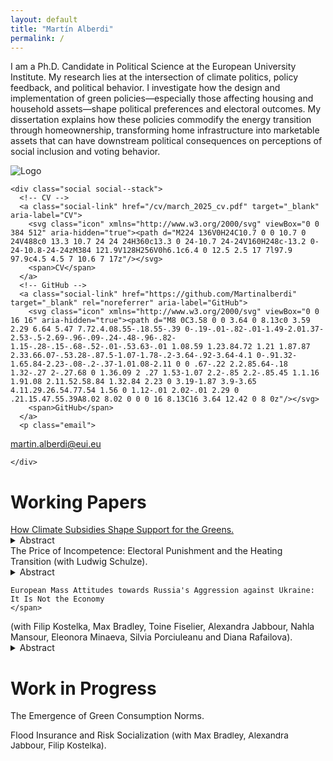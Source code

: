 ```yaml
---
layout: default
title: "Martín Alberdi"
permalink: /
---
```


<div class="hero" id="about">
  <div class="intro">
    <p>I am a Ph.D. Candidate in Political Science at the European University Institute. My research lies at the intersection of climate politics, policy feedback, and political behavior. 
    I investigate how the design and implementation of green policies—especially those affecting housing and household assets—shape political preferences and electoral outcomes. 
    My dissertation explains how these policies commodify the energy transition through homeownership, transforming home infrastructure into marketable assets that can have downstream political consequences on perceptions of social inclusion and voting behavior.</p>

  </div>

  <aside class="side">
    <img class="profile" src="{{ site.logo | relative_url }}" alt="Logo" />

    <div class="social social--stack">
      <!-- CV -->
      <a class="social-link" href="/cv/march_2025_cv.pdf" target="_blank" aria-label="CV">
        <svg class="icon" xmlns="http://www.w3.org/2000/svg" viewBox="0 0 384 512" aria-hidden="true"><path d="M224 136V0H24C10.7 0 0 10.7 0 24V488c0 13.3 10.7 24 24 24H360c13.3 0 24-10.7 24-24V160H248c-13.2 0-24-10.8-24-24zM384 121.9V128H256V0h6.1c6.4 0 12.5 2.5 17 7l97.9 97.9c4.5 4.5 7 10.6 7 17z"/></svg>
        <span>CV</span>
      </a>
      <!-- GitHub -->
      <a class="social-link" href="https://github.com/Martinalberdi" target="_blank" rel="noreferrer" aria-label="GitHub">
        <svg class="icon" xmlns="http://www.w3.org/2000/svg" viewBox="0 0 16 16" aria-hidden="true"><path d="M8 0C3.58 0 0 3.64 0 8.13c0 3.59 2.29 6.64 5.47 7.72.4.08.55-.18.55-.39 0-.19-.01-.82-.01-1.49-2.01.37-2.53-.5-2.69-.96-.09-.24-.48-.96-.82-1.15-.28-.15-.68-.52-.01-.53.63-.01 1.08.59 1.23.84.72 1.21 1.87.87 2.33.66.07-.53.28-.87.5-1.07-1.78-.2-3.64-.92-3.64-4.1 0-.91.32-1.65.84-2.23-.08-.2-.37-1.01.08-2.11 0 0 .67-.22 2.2.85.64-.18 1.32-.27 2-.27.68 0 1.36.09 2 .27 1.53-1.07 2.2-.85 2.2-.85.45 1.1.16 1.91.08 2.11.52.58.84 1.32.84 2.23 0 3.19-1.87 3.9-3.65 4.11.29.26.54.77.54 1.56 0 1.12-.01 2.02-.01 2.29 0 .21.15.47.55.39A8.02 8.02 0 0 0 16 8.13C16 3.64 12.42 0 8 0z"/></svg>
        <span>GitHub</span>
      </a>
      <p class="email">
  <a href="mailto:martin.alberdi@eui.eu">martin.alberdi@eui.eu</a>
</p>

    </div>
  </aside>
</div>

<h1 class="section-title" id="research">Working Papers</h1>

<!-- Working Papers -->
<section id="bibliography">

  <!-- Paper 1 -->
<div class="paper-header">
  <a href="https://osf.io/preprints/osf/ysvuq">How Climate Subsidies Shape Support for the Greens.</a>
  <span class="paper-tail">
    <span class="paper-authors"></span>
    <details class="abstract">
      <summary class="inline-button">Abstract</summary>
      <div class="abstract-body">
          How do climate subsidies affect support for Green parties? Lately, climate policy has shifted from pricing carbon to subsidizing clean energy. Policies that impose concentrated costs trigger backlash, but what happens when benefits are concentrated and costs diffuse? I examine how subsidies for rooftop solar panels shape political behavior in Germany. I argue that subsidies channeled through homeownership can generate resource and informational effects that redefine homeowners as active participants in the energy transition. Using administrative and panel survey data with difference-in-differences designs, I show that owning solar panels increases homeowner support for the Greens and the likelihood of joining environmental interest groups. Further evidence indicates this stems from owners perceiving financial benefits, gaining information about complementary policies, and engaging in collective action. These findings suggest that climate subsidies can generate an endogenous source of support for fast-tracking the climate transition, albeit at the cost of increasing wealth inequality between recipients and non-recipients
      </div>
    </details>
  </span>
</div>

  <!-- Paper 2 -->
<div class="paper-header">
  <span class="paper-title">
  The Price of Incompetence: Electoral Punishment and the Heating Transition
      </span>
  
  <span class="paper-tail">
    <span class="paper-authors">(with Ludwig Schulze).
    </span>
    <details class="abstract">
      <summary class="inline-button">Abstract</summary>
      <div class="abstract-body">
          What are the electoral consequences for Green parties when implementing energy transition policies? Despite broad citizen support for climate action, these parties can face electoral punishment even when policies align with their core mandate. We argue that perceived governing incompetence drives electoral punishment against parties leading the green transition. We examine the argument using high-frequency survey and census data in a difference-in-differences design, leveraging the unexpected 2023 leak of Germany's Building Energy Act. Our analysis finds that counties with a higher share of carbon-based heating systems experienced a significant decline in Green party support. This punishment is driven by former Green voters switching allegiance, notably to the CDU/CSU, due to a generalized decline in perceived Green competence. Our results suggest that also governance, beyond material costs, can undermine the implementation of the green agenda.
      </div>
    </details>
  </span>
</div>

  <!-- Paper 3 -->
<div class="paper-header">
  <span class="paper-title">

    European Mass Attitudes towards Russia's Aggression against Ukraine: It Is Not the Economy
    </span>
  <span class="paper-tail">
    <span class="paper-authors">
      (with Filip Kostelka, Max Bradley, Toine Fiselier, Alexandra Jabbour, Nahla Mansour,
      Eleonora Minaeva, Silvia Porciuleanu and Diana Rafailova).
    </span>
    <details class="abstract">
      <summary class="inline-button">Abstract</summary>
      <div class="abstract-body">
    This paper studies variation in mass attitudes towards the Russo-Ukrainian War. Although most Europeans express dismay at Russia's aggression against Ukraine, more ambivalent or even pro-Kremlin positions are not rare. Drawing on the literature on foreign policy and wars, we hypothesize that support for the aggressor may reflect a quartet of factors: economic interests, ideological preferences, political cues, and disinformation. We probe the role of these factors using an original survey conducted in five countries (Czechia, France, Poland, Romania, and Slovakia) and spanning over 12,000 respondents. The results of three types of analyses reveal that neutral and pro-Kremlin positions, supported by significant segments of European society, are minimally related to economic interests. They are most strongly tied to political cues, followed by disinformation and ideology. These findings carry important implications for containing Russia's influence over Europe's public opinion and contribute to the literature on public preference formation in the field of foreign policy.   
      </div>
    </details>
  </span>
</div>

</section>

<h1 class="section-title">Work in Progress</h1>

<section id="bibliography">
  <p><span style="font-weight:400;font-style:">The Emergence of Green Consumption Norms.</span><br></p>
</section>

<section id="bibliography">
  <p><span style="font-weight:400;font-style:">Flood Insurance and Risk Socialization </span>
      <span style="font-size:0.85rem; color:var(--muted);">
      (with Max Bradley, Alexandra Jabbour, Filip Kostelka).
    </span>
  <br></p>
</section>


